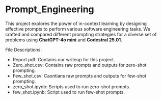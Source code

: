 # Prompt_Engineering

This project explores the power of in-context learning by designing effective prompts to perform
various software engineering tasks. We crafted and compared different prompting strategies for a diverse set
of problems using **ChatGPT-4o mini** and **Codestral 25.01**. 

File Descriptions:
- Report.pdf: Contains our writeup for this project.
- Zero_shot.csv: Contains raw prompts and outputs for zero-shot prompting. 
- Few_shot.csv: Caontians raw prompts and outputs for few-shot prompting.
- zero_shot.ipynb: Scripts used to run zero-shot prompts.
- few_shot.ipynb: Script used to run few-shot prompts.

